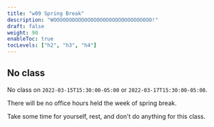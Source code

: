```yaml
---
title: "w09 Spring Break"
description: "WOOOOOOOOOOOOOOOOOOOOOOOOOOOOOOOO!"
draft: false
weight: 90
enableToc: true
tocLevels: ["h2", "h3", "h4"]
---
```


## No class

No class on `2022-03-15T15:30:00-05:00` or `2022-03-17T15:30:00-05:00`.

There will be no office hours held the week of spring break.

Take some time for yourself, rest, and don't do anything for this class.
